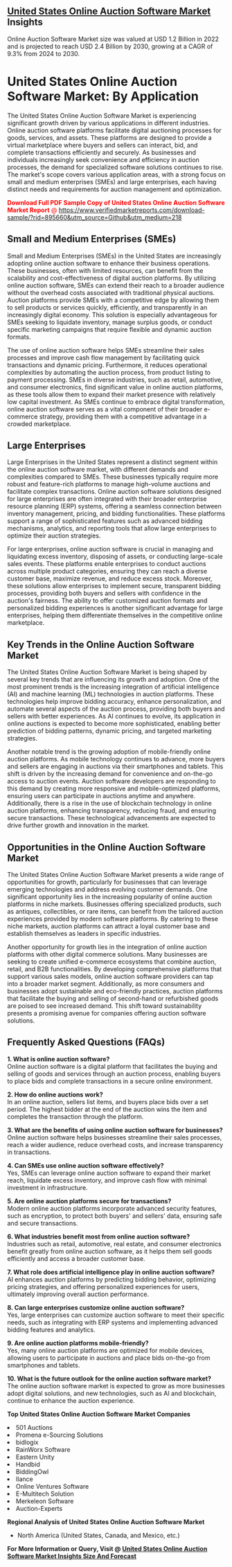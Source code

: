 <h2><a href="https://www.verifiedmarketreports.com/download-sample/?rid=895660&amp;utm_source=Github&amp;utm_medium=218" target="_blank">United States Online Auction Software Market</a> Insights</h2><p>Online Auction Software Market size was valued at USD 1.2 Billion in 2022 and is projected to reach USD 2.4 Billion by 2030, growing at a CAGR of 9.3% from 2024 to 2030.</p><p><h1>United States Online Auction Software Market: By Application</h1> <p>The United States Online Auction Software Market is experiencing significant growth driven by various applications in different industries. Online auction software platforms facilitate digital auctioning processes for goods, services, and assets. These platforms are designed to provide a virtual marketplace where buyers and sellers can interact, bid, and complete transactions efficiently and securely. As businesses and individuals increasingly seek convenience and efficiency in auction processes, the demand for specialized software solutions continues to rise. The market's scope covers various application areas, with a strong focus on small and medium enterprises (SMEs) and large enterprises, each having distinct needs and requirements for auction management and optimization.</p> <p><p><span class=""><span style="color: #ff0000;"><strong>Download Full PDF Sample Copy of United States Online Auction Software Market Report</strong> @ </span><a href="https://www.verifiedmarketreports.com/download-sample/?rid=895660&amp;utm_source=Github&amp;utm_medium=218" target="_blank">https://www.verifiedmarketreports.com/download-sample/?rid=895660&amp;utm_source=Github&amp;utm_medium=218</a></span></p></p> <h2>Small and Medium Enterprises (SMEs)</h2> <p>Small and Medium Enterprises (SMEs) in the United States are increasingly adopting online auction software to enhance their business operations. These businesses, often with limited resources, can benefit from the scalability and cost-effectiveness of digital auction platforms. By utilizing online auction software, SMEs can extend their reach to a broader audience without the overhead costs associated with traditional physical auctions. Auction platforms provide SMEs with a competitive edge by allowing them to sell products or services quickly, efficiently, and transparently in an increasingly digital economy. This solution is especially advantageous for SMEs seeking to liquidate inventory, manage surplus goods, or conduct specific marketing campaigns that require flexible and dynamic auction formats.</p> <p>The use of online auction software helps SMEs streamline their sales processes and improve cash flow management by facilitating quick transactions and dynamic pricing. Furthermore, it reduces operational complexities by automating the auction process, from product listing to payment processing. SMEs in diverse industries, such as retail, automotive, and consumer electronics, find significant value in online auction platforms, as these tools allow them to expand their market presence with relatively low capital investment. As SMEs continue to embrace digital transformation, online auction software serves as a vital component of their broader e-commerce strategy, providing them with a competitive advantage in a crowded marketplace.</p> <h2>Large Enterprises</h2> <p>Large Enterprises in the United States represent a distinct segment within the online auction software market, with different demands and complexities compared to SMEs. These businesses typically require more robust and feature-rich platforms to manage high-volume auctions and facilitate complex transactions. Online auction software solutions designed for large enterprises are often integrated with their broader enterprise resource planning (ERP) systems, offering a seamless connection between inventory management, pricing, and bidding functionalities. These platforms support a range of sophisticated features such as advanced bidding mechanisms, analytics, and reporting tools that allow large enterprises to optimize their auction strategies.</p> <p>For large enterprises, online auction software is crucial in managing and liquidating excess inventory, disposing of assets, or conducting large-scale sales events. These platforms enable enterprises to conduct auctions across multiple product categories, ensuring they can reach a diverse customer base, maximize revenue, and reduce excess stock. Moreover, these solutions allow enterprises to implement secure, transparent bidding processes, providing both buyers and sellers with confidence in the auction's fairness. The ability to offer customized auction formats and personalized bidding experiences is another significant advantage for large enterprises, helping them differentiate themselves in the competitive online marketplace.</p> <h2>Key Trends in the Online Auction Software Market</h2> <p>The United States Online Auction Software Market is being shaped by several key trends that are influencing its growth and adoption. One of the most prominent trends is the increasing integration of artificial intelligence (AI) and machine learning (ML) technologies in auction platforms. These technologies help improve bidding accuracy, enhance personalization, and automate several aspects of the auction process, providing both buyers and sellers with better experiences. As AI continues to evolve, its application in online auctions is expected to become more sophisticated, enabling better prediction of bidding patterns, dynamic pricing, and targeted marketing strategies.</p> <p>Another notable trend is the growing adoption of mobile-friendly online auction platforms. As mobile technology continues to advance, more buyers and sellers are engaging in auctions via their smartphones and tablets. This shift is driven by the increasing demand for convenience and on-the-go access to auction events. Auction software developers are responding to this demand by creating more responsive and mobile-optimized platforms, ensuring users can participate in auctions anytime and anywhere. Additionally, there is a rise in the use of blockchain technology in online auction platforms, enhancing transparency, reducing fraud, and ensuring secure transactions. These technological advancements are expected to drive further growth and innovation in the market.</p> <h2>Opportunities in the Online Auction Software Market</h2> <p>The United States Online Auction Software Market presents a wide range of opportunities for growth, particularly for businesses that can leverage emerging technologies and address evolving customer demands. One significant opportunity lies in the increasing popularity of online auction platforms in niche markets. Businesses offering specialized products, such as antiques, collectibles, or rare items, can benefit from the tailored auction experiences provided by modern software platforms. By catering to these niche markets, auction platforms can attract a loyal customer base and establish themselves as leaders in specific industries.</p> <p>Another opportunity for growth lies in the integration of online auction platforms with other digital commerce solutions. Many businesses are seeking to create unified e-commerce ecosystems that combine auction, retail, and B2B functionalities. By developing comprehensive platforms that support various sales models, online auction software providers can tap into a broader market segment. Additionally, as more consumers and businesses adopt sustainable and eco-friendly practices, auction platforms that facilitate the buying and selling of second-hand or refurbished goods are poised to see increased demand. This shift toward sustainability presents a promising avenue for companies offering auction software solutions.</p> <h2>Frequently Asked Questions (FAQs)</h2> <p><strong>1. What is online auction software?</strong><br>Online auction software is a digital platform that facilitates the buying and selling of goods and services through an auction process, enabling buyers to place bids and complete transactions in a secure online environment.</p> <p><strong>2. How do online auctions work?</strong><br>In an online auction, sellers list items, and buyers place bids over a set period. The highest bidder at the end of the auction wins the item and completes the transaction through the platform.</p> <p><strong>3. What are the benefits of using online auction software for businesses?</strong><br>Online auction software helps businesses streamline their sales processes, reach a wider audience, reduce overhead costs, and increase transparency in transactions.</p> <p><strong>4. Can SMEs use online auction software effectively?</strong><br>Yes, SMEs can leverage online auction software to expand their market reach, liquidate excess inventory, and improve cash flow with minimal investment in infrastructure.</p> <p><strong>5. Are online auction platforms secure for transactions?</strong><br>Modern online auction platforms incorporate advanced security features, such as encryption, to protect both buyers' and sellers' data, ensuring safe and secure transactions.</p> <p><strong>6. What industries benefit most from online auction software?</strong><br>Industries such as retail, automotive, real estate, and consumer electronics benefit greatly from online auction software, as it helps them sell goods efficiently and access a broader customer base.</p> <p><strong>7. What role does artificial intelligence play in online auction software?</strong><br>AI enhances auction platforms by predicting bidding behavior, optimizing pricing strategies, and offering personalized experiences for users, ultimately improving overall auction performance.</p> <p><strong>8. Can large enterprises customize online auction software?</strong><br>Yes, large enterprises can customize auction software to meet their specific needs, such as integrating with ERP systems and implementing advanced bidding features and analytics.</p> <p><strong>9. Are online auction platforms mobile-friendly?</strong><br>Yes, many online auction platforms are optimized for mobile devices, allowing users to participate in auctions and place bids on-the-go from smartphones and tablets.</p> <p><strong>10. What is the future outlook for the online auction software market?</strong><br>The online auction software market is expected to grow as more businesses adopt digital solutions, and new technologies, such as AI and blockchain, continue to enhance the auction experience.</p> </p><p><strong>Top United States Online Auction Software Market Companies</strong></p><div data-test-id=""><p><li>501 Auctions</li><li> Promena e-Sourcing Solutions</li><li> bidlogix</li><li> RainWorx Software</li><li> Eastern Unity</li><li> Handbid</li><li> BiddingOwl</li><li> Ilance</li><li> Online Ventures Software</li><li> E-Multitech Solution</li><li> Merkeleon Software</li><li> Auction-Experts</li></p><div><strong>Regional Analysis of&nbsp;United States Online Auction Software Market</strong></div><ul><li dir="ltr"><p dir="ltr">North America&nbsp;(United States, Canada, and Mexico, etc.)</p></li></ul><p><strong>For More Information or Query, Visit @&nbsp;</strong><strong><a href="https://www.verifiedmarketreports.com/product/online-auction-software-market/?utm_source=Github&amp;utm_medium=218" target="_blank">United States Online Auction Software Market Insights Size And Forecast</a></strong></p></div>
